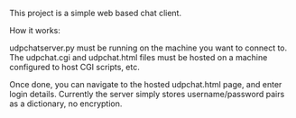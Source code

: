 This project is a simple web based chat client.

How it works:

udpchatserver.py must be running on the machine you want to connect to.
The udpchat.cgi and udpchat.html files must be hosted on a machine configured to host CGI scripts, etc.

Once done, you can navigate to the hosted udpchat.html page, and enter login details.  Currently the server
simply stores username/password pairs as a dictionary, no encryption.